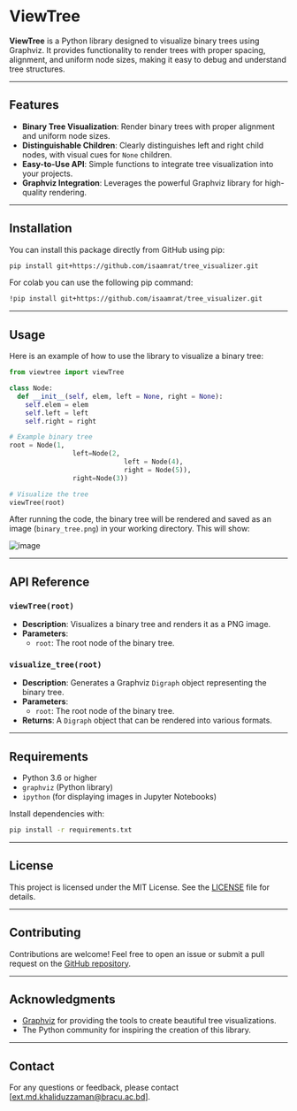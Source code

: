 # ViewTree

**ViewTree** is a Python library designed to visualize binary trees using Graphviz. It provides functionality to render trees with proper spacing, alignment, and uniform node sizes, making it easy to debug and understand tree structures.

---

## Features

- **Binary Tree Visualization**: Render binary trees with proper alignment and uniform node sizes.
- **Distinguishable Children**: Clearly distinguishes left and right child nodes, with visual cues for `None` children.
- **Easy-to-Use API**: Simple functions to integrate tree visualization into your projects.
- **Graphviz Integration**: Leverages the powerful Graphviz library for high-quality rendering.

---

## Installation

You can install this package directly from GitHub using pip:

```bash
pip install git+https://github.com/isaamrat/tree_visualizer.git
```

For colab you can use the following pip command:

```bash
!pip install git+https://github.com/isaamrat/tree_visualizer.git
```

---

## Usage

Here is an example of how to use the library to visualize a binary tree:

```python
from viewtree import viewTree

class Node:
  def __init__(self, elem, left = None, right = None):
    self.elem = elem
    self.left = left
    self.right = right

# Example binary tree
root = Node(1,
                left=Node(2,
                             left = Node(4),
                             right = Node(5)),
                right=Node(3))

# Visualize the tree
viewTree(root)
```

After running the code, the binary tree will be rendered and saved as an image (`binary_tree.png`) in your working directory.
This will show:

![image](https://github.com/user-attachments/assets/ed6250bc-d3f5-44cc-b18f-a79120872b8e)


---

## API Reference

### `viewTree(root)`

- **Description**: Visualizes a binary tree and renders it as a PNG image.
- **Parameters**:
  - `root`: The root node of the binary tree.

### `visualize_tree(root)`

- **Description**: Generates a Graphviz `Digraph` object representing the binary tree.
- **Parameters**:
  - `root`: The root node of the binary tree.
- **Returns**: A `Digraph` object that can be rendered into various formats.

---

## Requirements

- Python 3.6 or higher
- `graphviz` (Python library)
- `ipython` (for displaying images in Jupyter Notebooks)

Install dependencies with:

```bash
pip install -r requirements.txt
```

---

## License

This project is licensed under the MIT License. See the [LICENSE](LICENSE) file for details.

---

## Contributing

Contributions are welcome! Feel free to open an issue or submit a pull request on the [GitHub repository](https://github.com/your_username/viewtree).

---

## Acknowledgments

- [Graphviz](https://graphviz.org/) for providing the tools to create beautiful tree visualizations.
- The Python community for inspiring the creation of this library.

---

## Contact

For any questions or feedback, please contact [ext.md.khaliduzzaman@bracu.ac.bd].

